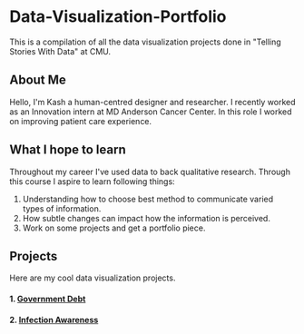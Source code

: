 # Data-Visualization-Portfolio
This is a compilation of all the data visualization projects done in "Telling Stories With Data" at CMU.

## About Me
Hello, I'm Kash a human-centred designer and researcher. I recently worked as an Innovation intern at MD Anderson Cancer Center. In this role I worked on improving patient care experience. 

## What I hope to learn
Throughout my career I've used data to back qualitative research. Through this course I aspire to learn following things:
1. Understanding how to choose best method to communicate varied types of information.
2. How subtle changes can impact how the information is perceived.
3. Work on some projects and get a portfolio piece.

## Projects
Here are my cool data visualization projects.

#### 1. [Government Debt](/GOVTDEBT.md)
#### 2. [Infection Awareness](/INFAWARE.md)

